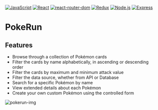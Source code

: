 
[![JavaScript](https://img.shields.io/badge/JavaScript-ES6-blue)](https://www.javascript.com/)
[![React](https://img.shields.io/badge/React-v18.0.0-blue)](https://reactjs.org/)
[![react-router-dom](https://img.shields.io/badge/react--router--dom-v5.3.0-blue)](https://reactrouter.com/web/guides/quick-start)
[![Redux](https://img.shields.io/badge/Redux-v4.0.5-purple)](https://redux.js.org/)
[![Node.js](https://img.shields.io/badge/Node.js-v16.13.0-green)](https://nodejs.org/)
[![Express](https://img.shields.io/badge/Express-v4.17.1-green)](https://expressjs.com/)

# PokeRun
## Features

- Browse through a collection of Pokémon cards
- Filter the cards by name alphabetically, in ascending or descending order
- Filter the cards by maximum and minimum attack value
- Filter the data source, whether from API or Database
- Search for a specific Pokémon by name
- View extended details about each Pokémon
- Create your own custom Pokémon using the controlled form


![pokerun-img](https://user-images.githubusercontent.com/95254477/228692738-45cffb89-d1ce-403f-bef2-585bde33cd94.PNG)
